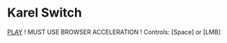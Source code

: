 # Karel Switch
[PLAY](https://lukasisnot.github.io/KarelSwitch/)
! MUST USE BROWSER ACCELERATION !
Controls: [Space] or [LMB]
